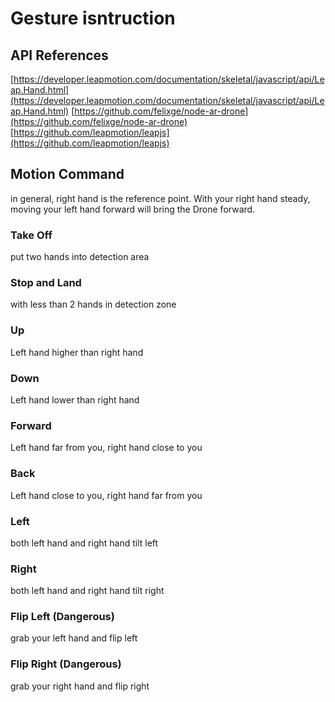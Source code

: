 Gesture isntruction
=================

API References
-------------

[https://developer.leapmotion.com/documentation/skeletal/javascript/api/Leap.Hand.html](https://developer.leapmotion.com/documentation/skeletal/javascript/api/Leap.Hand.html)
[https://github.com/felixge/node-ar-drone](https://github.com/felixge/node-ar-drone)
[https://github.com/leapmotion/leapjs](https://github.com/leapmotion/leapjs)


Motion Command
-------------

in general, right hand is the reference point. With your right hand steady, moving your left hand forward will bring the Drone forward.

### Take Off

put two hands into detection area


### Stop and Land

with less than 2 hands in detection zone


### Up

Left hand higher than right hand


### Down

Left hand lower than right hand


### Forward

Left hand far from you, right hand close to you


### Back

Left hand close to you, right hand far from you


### Left

both left hand and right hand tilt left


### Right

both left hand and right hand tilt right


### Flip Left (Dangerous)

grab your left hand and flip left


### Flip Right (Dangerous)

grab your right hand and flip right
